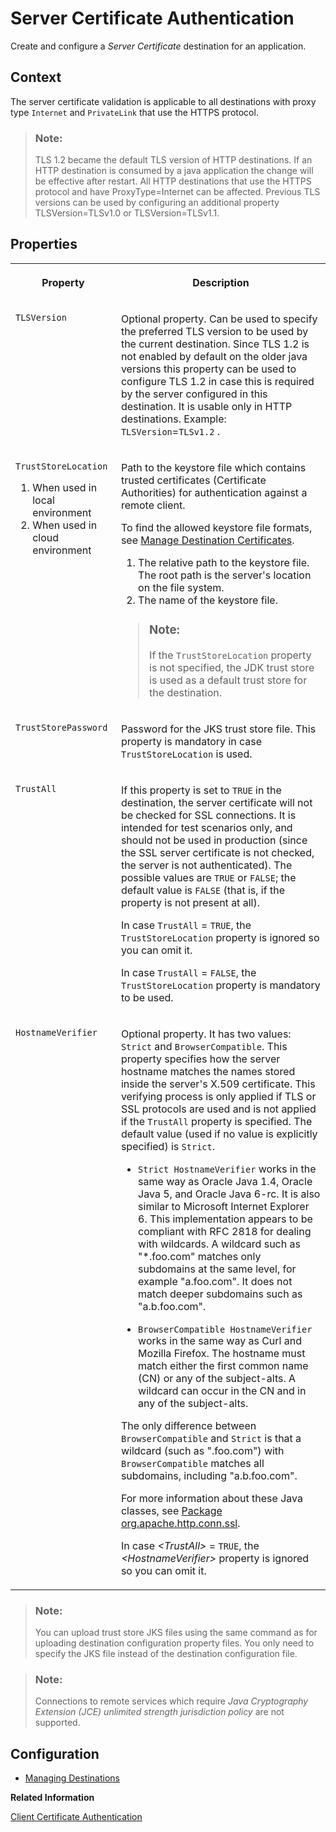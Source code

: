 <!-- loioe75d7f15b808428e87ae70f494da0b42 -->

# Server Certificate Authentication

Create and configure a *Server Certificate* destination for an application.



<a name="loioe75d7f15b808428e87ae70f494da0b42__section_N10017_N10011_N10001"/>

## Context

The server certificate validation is applicable to all destinations with proxy type `Internet` and `PrivateLink` that use the HTTPS protocol.

> ### Note:  
> TLS 1.2 became the default TLS version of HTTP destinations. If an HTTP destination is consumed by a java application the change will be effective after restart. All HTTP destinations that use the HTTPS protocol and have ProxyType=Internet can be affected. Previous TLS versions can be used by configuring an additional property TLSVersion=TLSv1.0 or TLSVersion=TLSv1.1.



<a name="loioe75d7f15b808428e87ae70f494da0b42__section_N10024_N10011_N10001"/>

## Properties


<table>
<tr>
<th valign="top">

Property

</th>
<th valign="top">

Description

</th>
</tr>
<tr>
<td valign="top">

`TLSVersion` 

</td>
<td valign="top">

Optional property. Can be used to specify the preferred TLS version to be used by the current destination. Since TLS 1.2 is not enabled by default on the older java versions this property can be used to configure TLS 1.2 in case this is required by the server configured in this destination. It is usable only in HTTP destinations. Example: `TLSVersion`=`TLSv1.2` .

</td>
</tr>
<tr>
<td valign="top">

`TrustStoreLocation` 

1.  When used in local environment
2.  When used in cloud environment



</td>
<td valign="top">

Path to the keystore file which contains trusted certificates \(Certificate Authorities\) for authentication against a remote client.

To find the allowed keystore file formats, see [Manage Destination Certificates](manage-destination-certificates-df1bb55.md).

1.  The relative path to the keystore file. The root path is the server's location on the file system.
2.  The name of the keystore file.



> ### Note:  
> If the `TrustStoreLocation` property is not specified, the JDK trust store is used as a default trust store for the destination.



</td>
</tr>
<tr>
<td valign="top">

`TrustStorePassword` 

</td>
<td valign="top">

Password for the JKS trust store file. This property is mandatory in case `TrustStoreLocation` is used.

</td>
</tr>
<tr>
<td valign="top">

`TrustAll`

</td>
<td valign="top">

If this property is set to `TRUE` in the destination, the server certificate will not be checked for SSL connections. It is intended for test scenarios only, and should not be used in production \(since the SSL server certificate is not checked, the server is not authenticated\). The possible values are `TRUE` or `FALSE`; the default value is `FALSE` \(that is, if the property is not present at all\).

In case `TrustAll` = `TRUE`, the `TrustStoreLocation` property is ignored so you can omit it.

In case `TrustAll` = `FALSE`, the `TrustStoreLocation` property is mandatory to be used.

</td>
</tr>
<tr>
<td valign="top">

`HostnameVerifier`

</td>
<td valign="top">

Optional property. It has two values: `Strict` and `BrowserCompatible`. This property specifies how the server hostname matches the names stored inside the server's X.509 certificate. This verifying process is only applied if TLS or SSL protocols are used and is not applied if the `TrustAll` property is specified. The default value \(used if no value is explicitly specified\) is `Strict`.

-   `Strict HostnameVerifier` works in the same way as Oracle Java 1.4, Oracle Java 5, and Oracle Java 6-rc. It is also similar to Microsoft Internet Explorer 6. This implementation appears to be compliant with RFC 2818 for dealing with wildcards. A wildcard such as "\*.foo.com" matches only subdomains at the same level, for example "a.foo.com". It does not match deeper subdomains such as "a.b.foo.com".

-   `BrowserCompatible HostnameVerifier` works in the same way as Curl and Mozilla Firefox. The hostname must match either the first common name \(CN\) or any of the subject-alts. A wildcard can occur in the CN and in any of the subject-alts.


The only difference between `BrowserCompatible` and `Strict` is that a wildcard \(such as ".foo.com"\) with `BrowserCompatible` matches all subdomains, including "a.b.foo.com".

For more information about these Java classes, see [Package org.apache.http.conn.ssl](http://hc.apache.org/httpcomponents-client-ga/httpclient/apidocs/org/apache/http/conn/ssl/package-summary.html).



In case *<TrustAll\>* = `TRUE`, the *<HostnameVerifier\>* property is ignored so you can omit it.

</td>
</tr>
</table>

> ### Note:  
> You can upload trust store JKS files using the same command as for uploading destination configuration property files. You only need to specify the JKS file instead of the destination configuration file.

> ### Note:  
> Connections to remote services which require *Java Cryptography Extension \(JCE\) unlimited strength jurisdiction policy* are not supported.



## Configuration

-   [Managing Destinations](managing-destinations-84e45e0.md)

**Related Information**  


[Client Certificate Authentication](client-certificate-authentication-4e13a04.md "Create and configure a Client Certificate destination for an application.")

